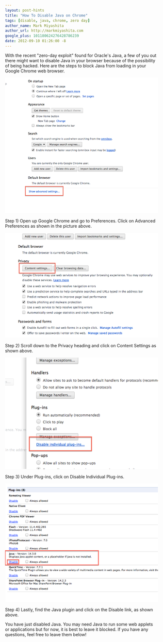 ```yaml
---
layout: post-hints
title: "How To Disable Java on Chrome"
tags: [disable, java, chrome, zero day]
author_name: Mark Miyashita
author_url: http://markmiyashita.com
google_plus: 101180624276428786239
date: 2012-09-10 01:26:00 -8
---
```


With the recent "zero-day exploit" found for Oracle's Java, a few of you out there might want to disable Java in your browser because of the possibility of being hacked. Here are the steps to block Java from loading in your Google Chrome web browser.

<img class="clear blog-image full-border" src="/images/java1.png" title="Disable Java on Chrome">

Step 1) Open up Google Chrome and go to Preferences. Click on Advanced Preferences as shown in the picture above.

<img class="clear blog-image full-border" src="/images/java2.png" title="Disable Java on Chrome">

Step 2) Scroll down to the Privacy heading and click on Content Settings as shown above.

<img class="clear blog-image full-border" src="/images/java3.png" title="Disable Java on Chrome">

Step 3) Under Plug-ins, click on Disable Individual Plug-ins.

<img class="clear blog-image full-border" src="/images/java4.png" title="Disable Java on Chrome">

Step 4) Lastly, find the Java plugin and click on the Disable link, as shown above.

You have just disabled Java. You may need Java to run some web applets or applications but for now, it is best to leave it blocked. If you have any questions, feel free to leave them below!
